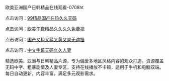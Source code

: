 欧美亚洲国产日韩精品在线观看-0708ht

点击访问：<a href="https://heiliaowzu4ur.pages.dev">99精品国产在热久久无码</a>

点击访问：<a href="https://heiliaozj3tjd.pages.dev">欧美午夜精品久久久久免费视</a>

点击访问：<a href="https://heiliaoe8ajia.pages.dev">国产又粗又猛又黄又爽无遮挡</a>

点击访问：<a href="https://heiliaoxqkkct.pages.dev">中文字幕无码久久人妻</a>

精选欧美、亚洲与日韩精品片源，专为偏爱多地区风格内容的观众打造。资源覆盖无码中字、粗暴剧情及人妻专区，支持在线播放不卡顿，适用于手机和电脑双端。每日自动更新，内容丰富，满足多元观影需求。


<span style="display:none;">[Canonical link](）</span>
